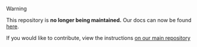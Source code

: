 > [!WARNING]
> This repository is **no longer being maintained.**
> Our docs can now be found [here](https://gregtechceu.github.io/GregTech-Modern/).
> 
> If you would like to contribute, view the instructions [on our main repository](https://github.com/GregTechCEu/GregTech-Modern/tree/1.20.1/docs)
